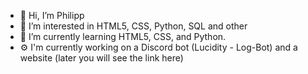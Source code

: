 - 👋 Hi, I’m Philipp 
- 👀 I’m interested in HTML5, CSS, Python, SQL and other
- 🌱 I’m currently learning HTML5, CSS, and Python.
- ⚙️ I'm currently working on a Discord bot (Lucidity - Log-Bot) and a website (later you will see the link here)
<!---
PhilXi/PhilXi is a ✨ special ✨ repository because its `README.md` (this file) appears on your GitHub profile.
You can click the Preview link to take a look at your changes.
--->
